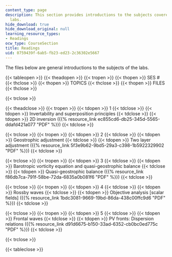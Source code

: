 ```yaml
---
content_type: page
description: This section provides introductions to the subjects covered by the course
  labs.
hide_download: true
hide_download_original: null
learning_resource_types:
- Readings
ocw_type: CourseSection
title: Readings
uid: 0759439f-6ab5-fb23-ed23-2c36302e5667
---
```


The files below are general introductions to the subjects of the labs.

{{< tableopen >}}
{{< theadopen >}}
{{< tropen >}}
{{< thopen >}}
SES #
{{< thclose >}}
{{< thopen >}}
TOPICS
{{< thclose >}}
{{< thopen >}}
FILES
{{< thclose >}}

{{< trclose >}}

{{< theadclose >}}
{{< tropen >}}
{{< tdopen >}}
1
{{< tdclose >}}
{{< tdopen >}}
Invertability and superposition principles
{{< tdclose >}}
{{< tdopen >}}
2D inversion ({{% resource_link ec855cd6-db25-345d-5565-ddafd421a077 "PDF" %}})
{{< tdclose >}}

{{< trclose >}}
{{< tropen >}}
{{< tdopen >}}
2
{{< tdclose >}}
{{< tdopen >}}
Geostrophic adjustment
{{< tdclose >}}
{{< tdopen >}}
Two layer adjustment ({{% resource_link 5f3e9b62-9bd5-29a3-c398-1b5922329902 "PDF" %}})
{{< tdclose >}}

{{< trclose >}}
{{< tropen >}}
{{< tdopen >}}
3
{{< tdclose >}}
{{< tdopen >}}
Barotropic vorticity equation and quasi-geostrophic balance
{{< tdclose >}}
{{< tdopen >}}
Quasi-geostrophic balance ({{% resource_link f86db7ca-791f-58be-72da-6835a0b081f6 "PDF" %}})
{{< tdclose >}}

{{< trclose >}}
{{< tropen >}}
{{< tdopen >}}
4
{{< tdclose >}}
{{< tdopen >}}
Rossby waves
{{< tdclose >}}
{{< tdopen >}}
Objective analysis \[scalar fields\] ({{% resource_link 1bdc3081-9669-19bd-86da-438c00ffc9d6 "PDF" %}})
{{< tdclose >}}

{{< trclose >}}
{{< tropen >}}
{{< tdopen >}}
5
{{< tdclose >}}
{{< tdopen >}}
Frontal waves
{{< tdclose >}}
{{< tdopen >}}
PV fronts: Dispersion relations ({{% resource_link d91d6675-b150-33ad-6352-cb0bc0ed775c "PDF" %}})
{{< tdclose >}}

{{< trclose >}}

{{< tableclose >}}